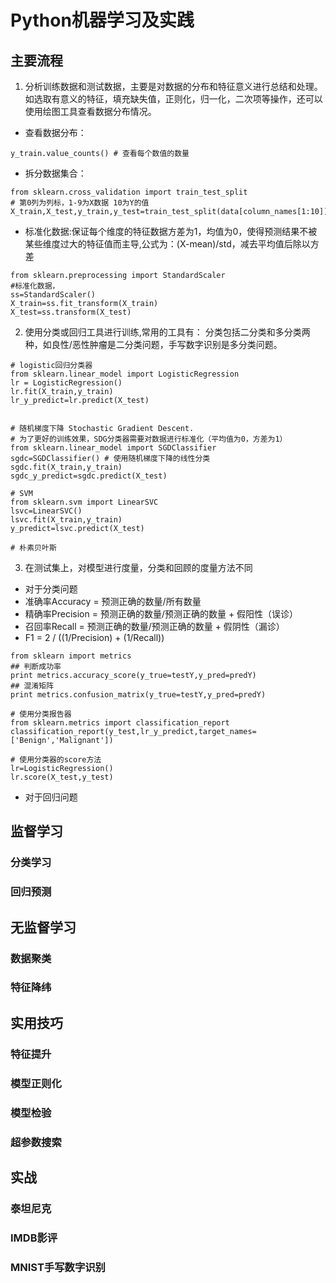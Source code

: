 # Python机器学习及实践

## 主要流程

1. 分析训练数据和测试数据，主要是对数据的分布和特征意义进行总结和处理。如选取有意义的特征，填充缺失值，正则化，归一化，二次项等操作，还可以使用绘图工具查看数据分布情况。

* 查看数据分布：

```
y_train.value_counts() # 查看每个数值的数量
```

* 拆分数据集合：

```
from sklearn.cross_validation import train_test_split
# 第0列为列标，1-9为X数据 10为Y的值
X_train,X_test,y_train,y_test=train_test_split(data[column_names[1:10]],data[column_names[10]],test_size=0.25,random_state=33)
```

* 标准化数据:保证每个维度的特征数据方差为1，均值为0，使得预测结果不被某些维度过大的特征值而主导,公式为：(X-mean)/std，减去平均值后除以方差

```
from sklearn.preprocessing import StandardScaler
#标准化数据，
ss=StandardScaler()
X_train=ss.fit_transform(X_train)
X_test=ss.transform(X_test)
```

2. 使用分类或回归工具进行训练,常用的工具有：
分类包括二分类和多分类两种，如良性/恶性肿瘤是二分类问题，手写数字识别是多分类问题。

```
# logistic回归分类器
from sklearn.linear_model import LogisticRegression
lr = LogisticRegression()
lr.fit(X_train,y_train)
lr_y_predict=lr.predict(X_test)


# 随机梯度下降 Stochastic Gradient Descent.
# 为了更好的训练效果，SDG分类器需要对数据进行标准化（平均值为0，方差为1）
from sklearn.linear_model import SGDClassifier
sgdc=SGDClassifier() # 使用随机梯度下降的线性分类
sgdc.fit(X_train,y_train)
sgdc_y_predict=sgdc.predict(X_test)

# SVM
from sklearn.svm import LinearSVC
lsvc=LinearSVC()
lsvc.fit(X_train,y_train)
y_predict=lsvc.predict(X_test)

# 朴素贝叶斯

```

3. 在测试集上，对模型进行度量，分类和回顾的度量方法不同

* 对于分类问题
* 准确率Accuracy = 预测正确的数量/所有数量
* 精确率Precision = 预测正确的数量/预测正确的数量 + 假阳性（误诊）
* 召回率Recall = 预测正确的数量/预测正确的数量 + 假阴性（漏诊）
* F1 = 2 / ((1/Precision) + (1/Recall))

```
from sklearn import metrics
## 判断成功率
print metrics.accuracy_score(y_true=testY,y_pred=predY)
## 混淆矩阵
print metrics.confusion_matrix(y_true=testY,y_pred=predY)

# 使用分类报告器
from sklearn.metrics import classification_report
classification_report(y_test,lr_y_predict,target_names=['Benign','Malignant'])

# 使用分类器的score方法
lr=LogisticRegression() 
lr.score(X_test,y_test)
```

* 对于回归问题

## 监督学习
### 分类学习
### 回归预测

## 无监督学习
### 数据聚类
### 特征降纬

## 实用技巧

### 特征提升
### 模型正则化
### 模型检验
### 超参数搜索


## 实战

### 泰坦尼克
### IMDB影评
### MNIST手写数字识别
